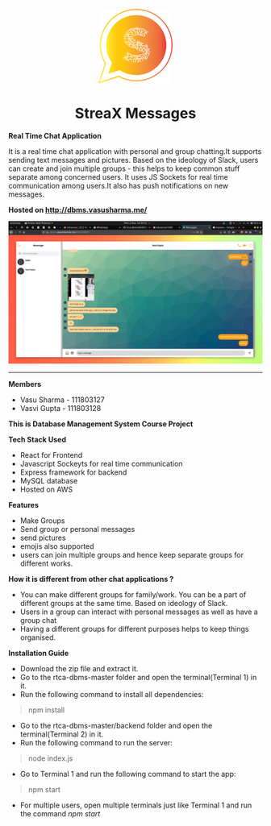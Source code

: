 <p align="center">
  <img src="./public/react-messenger.svg" height="150px" />
  <h1 align="center">StreaX Messages</h1>  
</p>

<span align = "center"> <b>Real Time Chat Application</b> </span>

It is a real time chat application with personal and group chatting.It supports sending text messages and pictures. Based on the ideology of Slack, users can create and join multiple groups - this helps to keep common stuff separate among concerned users. It uses JS Sockets for real time communication among users.It also has push notifications on new messages.


**Hosted on http://dbms.vasusharma.me/**
<p align="center">
  <img src="./screenshots/Screenshot from 2020-11-02 14-30-31.png" />
</p>

<hr />

**Members** 

 - Vasu Sharma - 111803127  
 - Vasvi Gupta - 111803128
 
 __This is Database Management System Course Project__
 
 **Tech Stack Used**
 
 - React for Frontend
 - Javascript Sockeyts for real time communication
 - Express framework for backend
 - MySQL database
 - Hosted on AWS
 
 
 **Features**
 
  - Make Groups
  - Send group or personal messages
  - send pictures
  - emojis also supported
  - users can join multiple groups and hence keep separate groups for different works.

**How it is different from other chat applications ?** 
 
  - You can make different groups for family/work. You can be a part of different groups at the same time. Based on ideology of Slack.
  - Users in a group can interact with personal messages as well as have a group chat
  - Having a different groups for different purposes helps to keep things organised.
  
**Installation Guide**

  - Download the zip file and extract it.
  - Go to the rtca-dbms-master folder and open the terminal(Terminal 1) in it.
  - Run the following command to install all dependencies:
  > npm install
  - Go to the rtca-dbms-master/backend folder and open the terminal(Terminal 2) in it.
  - Run the following command to run the server:
  > node index.js
  - Go to Terminal 1 and run the following command to start the app:
  > npm start
  - For multiple users, open multiple terminals just like Terminal 1 and run the command *npm start*
